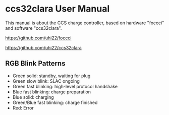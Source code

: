 # ccs32clara User Manual

This manual is about the CCS charge controller, based on hardware "foccci" and software "ccs32clara".

https://github.com/uhi22/foccci

https://github.com/uhi22/ccs32clara

## RGB Blink Patterns

- Green solid: standby, waiting for plug
- Green slow blink: SLAC ongoing
- Green fast blinking: high-level protocol handshake
- Blue fast blinking: charge preparation
- Blue solid: charging
- Green/Blue fast blinking: charge finished
- Red: Error
